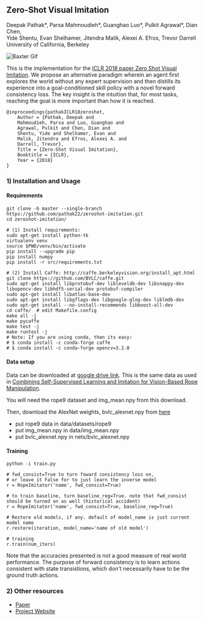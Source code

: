 ## Zero-Shot Visual Imitation
Deepak Pathak\*, Parsa Mahmoudieh\*, Guanghao Luo\*, Pulkit Agrawal\*, Dian Chen, <br/>Yide Shentu, Evan Shelhamer, Jitendra Malik, Alexei A. Efros, Trevor Darrell<br/>
University of California, Berkeley

![Baxter Gif](https://people.eecs.berkeley.edu/%7Epathak/images/iclr18_2.gif)

This is the implementation for the [ICLR 2018 paper Zero Shot Visual Imitation](https://pathak22.github.io/zeroshot-imitation). We propose an alternative paradigm wherein an agent first explores the world without any expert supervision and then distills its experience into a goal-conditioned skill policy with a novel forward consistency loss. The key insight is the intuition that, for most tasks, reaching the goal is more important than how it is reached.

    @inproceedings{pathakICLR18zeroshot,
        Author = {Pathak, Deepak and
        Mahmoudieh, Parsa and Luo, Guanghao and
        Agrawal, Pulkit and Chen, Dian and
        Shentu, Yide and Shelhamer, Evan and
        Malik, Jitendra and Efros, Alexei A. and
        Darrell, Trevor},
        Title = {Zero-Shot Visual Imitation},
        Booktitle = {ICLR},
        Year = {2018}
    }

### 1) Installation and Usage

#### Requirements

```Shell
git clone -b master --single-branch https://github.com/pathak22/zeroshot-imitation.git
cd zeroshot-imitation/

# (1) Install requirements:
sudo apt-get install python-tk
virtualenv venv
source $PWD/venv/bin/activate
pip install --upgrade pip
pip install numpy
pip install -r src/requirements.txt

# (2) Install Caffe: http://caffe.berkeleyvision.org/install_apt.html
git clone https://github.com/BVLC/caffe.git
sudo apt-get install libprotobuf-dev libleveldb-dev libsnappy-dev libopencv-dev libhdf5-serial-dev protobuf-compiler
sudo apt-get install libatlas-base-dev
sudo apt-get install libgflags-dev libgoogle-glog-dev liblmdb-dev
sudo apt-get install --no-install-recommends libboost-all-dev
cd caffe/  # edit Makefile.config
make all -j
make pycaffe
make test -j
make runtest -j
# Note: If you are using conda, then its easy:
# $ conda install -c conda-forge caffe
# $ conda install -c conda-forge opencv=3.2.0
```

#### Data setup
Data can be downloaded at [google drive link](https://drive.google.com/file/d/1pnX8gGqs5EQVjGy4Z6FZ5oZ9noDHlC_8/view). This is the same data as used in [Combining Self-Supervised Learning and Imitation for Vision-Based Rope Manipulation](https://ropemanipulation.github.io).

You will need the rope9 dataset and img_mean.npy from this download.

Then, download the AlexNet weights, bvlc_alexnet.npy from [here](https://www.cs.toronto.edu/~guerzhoy/tf_alexnet/)

- put rope9 data in data/datasets/rope9
- put img_mean.npy in data/img_mean.npy
- put bvlc_alexnet.npy in nets/bvlc_alexnet.npy

#### Training

```Shell
python -i train.py

# fwd_consist=True to turn foward consistency loss on,
# or leave it False for to just learn the inverse model
r = RopeImitator('name', fwd_consist=True)

# to train baseline, turn baseline_reg=True. note that fwd_consist should be turned on as well (historical accident)
r = RopeImitator('name', fwd_consist=True, baseline_reg=True)

# Restore old models, if any. default of model_name is just current model name
r.restore(iteration, model_name='name of old model')

# training
r.train(num_iters)

```

Note that the accuracies presented is not a good measure of real world performance. The purpose of forward consistency is to learn actions consistent with state transistions, which don't necessarily have to be the ground truth actions.

### 2) Other resources
  - [Paper](https://pathak22.github.io/zeroshot-imitation/resources/iclr18.pdf)
  - [Project Website](https://pathak22.github.io/zeroshot-imitation/)
